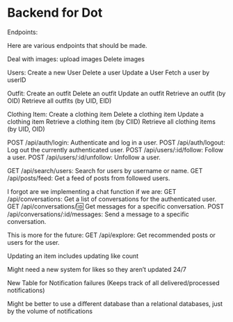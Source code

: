 # Backend for Dot
Endpoints:

Here are various endpoints that should be made.

Deal with images:
upload images
Delete images

Users:
Create a new User
Delete a user
Update a User
Fetch a user by userID

Outfit:
Create an outfit
Delete an outfit
Update an outfit
Retrieve an outfit (by OID)
Retrieve all outfits (by UID, EID)

Clothing Item:
Create a clothing item
Delete a clothing item
Update a clothing item
Retrieve a clothing item (by CIID)
Retrieve all clothing items (by UID, OID)

POST /api/auth/login: Authenticate and log in a user.
POST /api/auth/logout: Log out the currently authenticated user.
POST /api/users/:id/follow: Follow a user.
POST /api/users/:id/unfollow: Unfollow a user.

GET /api/search/users: Search for users by username or name.
GET /api/posts/feed: Get a feed of posts from followed users.

<!-- Notifications:
Create Notification
Delete Notification(Cancel a message, or delete an image)
Update Notification(Can’t see why, but maybe)
Trigger notifications
Retry All Failed Notifications
Retrieve all notifications (by recipients — UID) -->

<!-- Posts:
Create a post
Delete a post
Update a post
Retrieve a post (by PID)
Retrieve all posts(by UID, EID, OID/CIID — maybe) -->

<!-- Comment:
Create a comment
Update a comment
Delete a comment
Retrieve a comment (by CID)
Retrieve all comments (by PID, UID — maybe) -->

I forgot are we implementing a chat function if we are:
GET /api/conversations: Get a list of conversations for the authenticated user.
GET /api/conversations/:id: Get messages for a specific conversation.
POST /api/conversations/:id/messages: Send a message to a specific conversation.
         
This is more for the future:
GET /api/explore: Get recommended posts or users for the user.

Updating an item includes updating like count

Might need a new system for likes so they aren’t updated 24/7

New Table for Notification failures (Keeps track of all delivered/processed notifications)

Might be better to use a different database than a relational databases, just by the volume of notifications